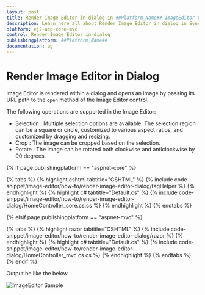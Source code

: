 ```yaml
---
layout: post
title: Render Image Editor in dialog in ##Platform_Name## ImageEditor Control | Syncfusion
description: Learn here all about Render Image Editor in dialog in Syncfusion ##Platform_Name## ImageEditor component of Syncfusion Essential JS 2 and more.
platform: ej2-asp-core-mvc
control: Render Image Editor in dialog
publishingplatform: ##Platform_Name##
documentation: ug
---
```


# Render Image Editor in Dialog

Image Editor is rendered within a dialog and opens an image by passing its URL path to the `open` method of the Image Editor control.

The following operations are supported in the Image Editor:

* Selection : Multiple selection options are available. The selection region can be a square or circle, customized to various aspect ratios, and customized by dragging and resizing.
* Crop : The image can be cropped based on the selection.
* Rotate : The image can be rotated both clockwise and anticlockwise by 90 degrees.

{% if page.publishingplatform == "aspnet-core" %}

{% tabs %}
{% highlight cshtml tabtitle="CSHTML" %}
{% include code-snippet/image-editor/how-to/render-image-editor-dialog/tagHelper %}
{% endhighlight %}
{% highlight c# tabtitle="Default.cs" %}
{% include code-snippet/image-editor/how-to/render-image-editor-dialog/HomeController_core.cs.cs %}
{% endhighlight %}
{% endtabs %}

{% elsif page.publishingplatform == "aspnet-mvc" %}

{% tabs %}
{% highlight razor tabtitle="CSHTML" %}
{% include code-snippet/image-editor/how-to/render-image-editor-dialog/razor %}
{% endhighlight %}
{% highlight c# tabtitle="Default.cs" %}
{% include code-snippet/image-editor/how-to/render-image-editor-dialog/HomeController_mvc.cs.cs %}
{% endhighlight %}
{% endtabs %}
{% endif %}

Output be like the below.

![ImageEditor Sample](/images/image-editor-text.png)